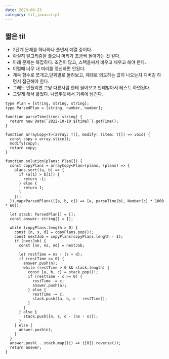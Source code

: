 ```yaml
---
date: 2023-06-23
category: til,javascript
---
```


## 짧은 til

- 2단계 문제를 하나하나 풀면서 예열 중이다.
- 확실히 알고리즘을 풀으니 머리가 조금씩 돌아가는 것 같다.
- 아래 문제는 복잡하다. 조건이 많고, 스택을써서 비우고 채우고 해야 한다.
- 이럴때 너무 내 머리를 맹신하면 안된다.
- 계속 함수로 쪼개고,단위별로 돌려보고, 제대로 의도하는 값이 나오는지 디버깅 하면서 접근해야 한다.
- 그래도 안풀리면 그냥 다른사람 한테 물어보고 반례받아서 테스트 하면된다.
- 그렇게 해서 풀었다. 나름뿌듯해서 기록에 남긴다.

```
type Plan = [string, string, string];
type ParsedPlan = [string, number, number];

function parseTime(time: string) {
  return new Date(`2022-10-10 ${time}`).getTime();
}

function arrayCopy<T>(array: T[], modify: (item: T[]) => void) {
  const copy = array.slice();
  modify(copy);
  return copy;
}

function solution(plans: Plan[]) {
  const copyPlans = arrayCopy<Plan>(plans, (plans) => {
    plans.sort((a, b) => {
      if (a[1] > b[1]) {
        return -1;
      } else {
        return 1;
      }
    });
  }).map<ParsedPlan>(([a, b, c]) => [a, parseTime(b), Number(c) * 1000 * 60]);

  let stack: ParsedPlan[] = [];
  const answer: string[] = [];

  while (copyPlans.length > 0) {
    const [n, s, d] = copyPlans.pop()!;
    const nextJob = copyPlans[copyPlans.length - 1];
    if (nextJob) {
      const [nn, ns, nd] = nextJob;

      let restTime = ns - (s + d);
      if (restTime >= 0) {
        answer.push(n);
        while (restTime > 0 && stack.length) {
          const [a, b, c] = stack.pop()!;
          if (restTime - c >= 0) {
            restTime -= c;
            answer.push(a);
          } else {
            restTime -= c;
            stack.push([a, b, c - restTime]);
          }
        }
      } else {
        stack.push([n, s, d - (ns - s)]);
      }
    } else {
      answer.push(n);
    }
  }
  answer.push(...stack.map((i) => i[0]).reverse());
  return answer;
}


```
